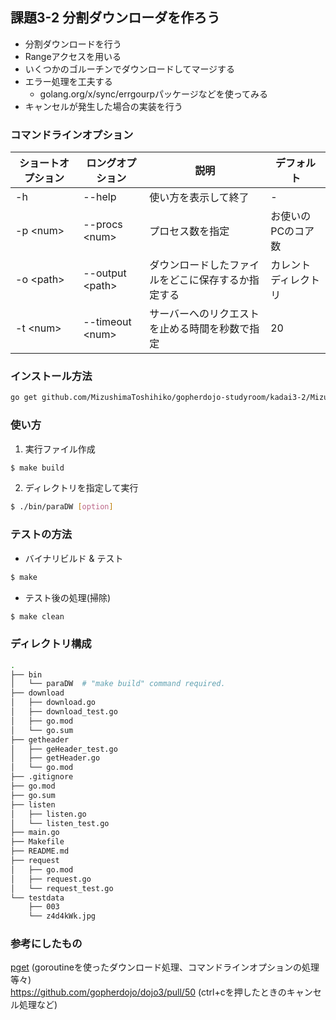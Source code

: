 ## 課題3-2 分割ダウンローダを作ろう
- 分割ダウンロードを行う
- Rangeアクセスを用いる
- いくつかのゴルーチンでダウンロードしてマージする
- エラー処理を工夫する
  - golang.org/x/sync/errgourpパッケージなどを使ってみる
- キャンセルが発生した場合の実装を行う



### コマンドラインオプション

 | ショートオプション | ロングオプション | 説明 | デフォルト |
 | --------- | --------- | --------- | --------- |
 | -h | --help | 使い方を表示して終了 | - |
 | -p \<num> | --procs \<num> | プロセス数を指定 | お使いのPCのコア数 |
 | -o \<path> | --output \<path> | ダウンロードしたファイルをどこに保存するか指定する | カレントディレクトリ |
 | -t \<num> | --timeout \<num> | サーバーへのリクエストを止める時間を秒数で指定 | 20 |


### インストール方法
```bash
go get github.com/MizushimaToshihiko/gopherdojo-studyroom/kadai3-2/Mizushima
```

### 使い方
1. 実行ファイル作成
```bash
$ make build
```
2. ディレクトリを指定して実行
```bash
$ ./bin/paraDW [option]
```


### テストの方法
- バイナリビルド & テスト
```bash
$ make
```
- テスト後の処理(掃除)
```bash
$ make clean
```

### ディレクトリ構成
```bash
.
├── bin  
│   └── paraDW  # "make build" command required.  
├── download  
│   ├── download.go  
│   ├── download_test.go  
│   ├── go.mod  
│   └── go.sum  
├── getheader  
│   ├── geHeader_test.go  
│   ├── getHeader.go  
│   └── go.mod  
├── .gitignore  
├── go.mod  
├── go.sum  
├── listen  
│   ├── listen.go  
│   └── listen_test.go  
├── main.go  
├── Makefile  
├── README.md  
├── request  
│   ├── go.mod  
│   ├── request.go  
│   └── request_test.go  
└── testdata  
    ├── 003  
    └── z4d4kWk.jpg  
```

### 参考にしたもの
[pget](https://qiita.com/codehex/items/d0a500ac387d39a34401)  (goroutineを使ったダウンロード処理、コマンドラインオプションの処理等々)  
https://github.com/gopherdojo/dojo3/pull/50  (ctrl+cを押したときのキャンセル処理など)